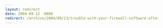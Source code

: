 ```yaml
---
layout: redirect
date: 2004-09-12 -0800
redirect: /archive/2004/09/13/trouble-with-your-firewall-software-after-installing-windows-xp-sp2.aspx/
---
```


